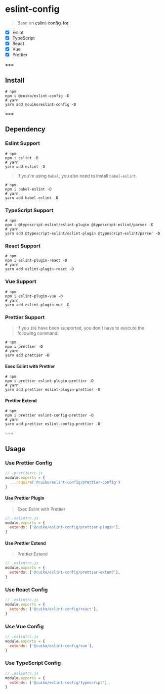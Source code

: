 # eslint-config

> Base on [eslint-config-for](https://github.com/kkfor/eslint-config-for).

- [x] Eslint
- [x] TypeScript
- [x] React
- [x] Vue
- [x] Prettier

===

## Install

```shell
# npm
npm i @cuiko/eslint-config -D
# yarn
yarn add @cuiko/eslint-config -D
```

===

## Dependency

### Eslint Support

```shell
# npm
npm i eslint -D
# yarn
yarn add eslint -D
```

> If you're using `babel`, you also need to install `babel-eslint`.

```shell
# npm
npm i babel-eslint -D
# yarn
yarn add babel-eslint -D
```

### TypeScript Support

```shell
# npm
npm i @typescript-eslint/eslint-plugin @typescript-eslint/parser -D
# yarn
yarn add @typescript-eslint/eslint-plugin @typescript-eslint/parser -D
```

### React Support

```shell
# npm
npm i eslint-plugin-react -D
# yarn
yarn add eslint-plugin-react -D
```

### Vue Support

```shell
# npm
npm i eslint-plugin-vue -D
# yarn
yarn add eslint-plugin-vue -D
```

### Prettier Support

> If you `IDE` have been supported, you don't have to execute the following command.

```shell
# npm
npm i prettier -D
# yarn
yarn add prettier -D
```

#### Exec Eslint with Prettier

```shell
# npm
npm i prettier eslint-plugin-prettier -D
# yarn
yarn add prettier eslint-plugin-prettier -D
```

#### Prettier Extend

```shell
# npm
npm i prettier eslint-config-prettier -D
# yarn
yarn add prettier eslint-config-prettier -D
```

===

## Usage

### Use Prettier Config

```js
// .prettierrc.js
module.exports = {
  ...require('@cuiko/eslint-config/prettier-config')
}
```

#### Use Prettier Plugin

> Exec Eslint with Prettier

```js
// .eslintrc.js
module.exports = {
  extends: ['@cuiko/eslint-config/prettier-plugin'],
}
```

#### Use Prettier Extend

> Prettier Extend

```js
// .eslintrc.js
module.exports = {
  extends: ['@cuiko/eslint-config/prettier-extend'],
}
```

### Use React Config

```js
// .eslintrc.js
module.exports = {
  extends: ['@cuiko/eslint-config/react'],
}
```

### Use Vue Config

```js
// .eslintrc.js
module.exports = {
  extends: ['@cuiko/eslint-config/vue'],
}
```

### Use TypeScript Config

```js
// .eslintrc.js
module.exports = {
  extends: ['@cuiko/eslint-config/typescript'],
}
```